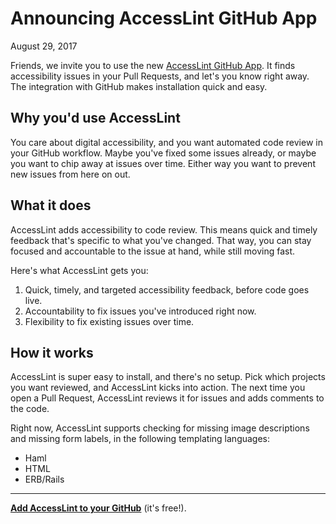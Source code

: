# Announcing AccessLint GitHub App

August 29, 2017

Friends, we invite you to use the new [AccessLint GitHub App][github-app]. It
finds accessibility issues in your Pull Requests, and let's you know right away.
The integration with GitHub makes installation quick and easy.

## Why you'd use AccessLint

You care about digital accessibility, and you want automated code review in your
GitHub workflow. Maybe you've fixed some issues already, or maybe you want to
chip away at issues over time. Either way you want to prevent new issues from
here on out.

## What it does

AccessLint adds accessibility to code review. This means quick and timely
feedback that's specific to what you've changed. That way, you can stay focused
and accountable to the issue at hand, while still moving fast.

Here's what AccessLint gets you:

1. Quick, timely, and targeted accessibility feedback, before code goes live.
2. Accountability to fix issues you've introduced right now.
3. Flexibility to fix existing issues over time.

## How it works

AccessLint is super easy to install, and there's no setup. Pick which projects
you want reviewed, and AccessLint kicks into action. The next time you open a
Pull Request, AccessLint reviews it for issues and adds comments to the code.

Right now, AccessLint supports checking for missing image descriptions and
missing form labels, in the following templating languages:

- Haml
- HTML
- ERB/Rails

---

[**Add AccessLint to your GitHub**][github-app] (it's free!).

[github-app]: https://github.com/apps/accesslint
